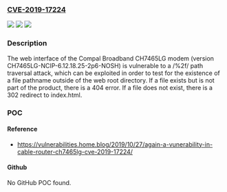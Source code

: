 ### [CVE-2019-17224](https://cve.mitre.org/cgi-bin/cvename.cgi?name=CVE-2019-17224)
![](https://img.shields.io/static/v1?label=Product&message=n%2Fa&color=blue)
![](https://img.shields.io/static/v1?label=Version&message=n%2Fa&color=blue)
![](https://img.shields.io/static/v1?label=Vulnerability&message=n%2Fa&color=brighgreen)

### Description

The web interface of the Compal Broadband CH7465LG modem (version CH7465LG-NCIP-6.12.18.25-2p6-NOSH) is vulnerable to a /%2f/ path traversal attack, which can be exploited in order to test for the existence of a file pathname outside of the web root directory. If a file exists but is not part of the product, there is a 404 error. If a file does not exist, there is a 302 redirect to index.html.

### POC

#### Reference
- https://vulnerabilities.home.blog/2019/10/27/again-a-vunerability-in-cable-router-ch7465lg-cve-2019-17224/

#### Github
No GitHub POC found.


